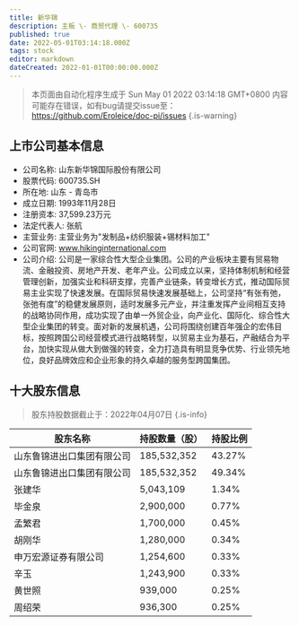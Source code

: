 ```yaml
---
title: 新华锦
description: 主板 \- 商贸代理 \- 600735
published: true
date: 2022-05-01T03:14:18.000Z
tags: stock
editor: markdown
dateCreated: 2022-01-01T00:00:00.000Z
---
```


> 本页面由自动化程序生成于 Sun May 01 2022 03:14:18 GMT+0800
> 内容可能存在错误，如有bug请提交issue至：https://github.com/Eroleice/doc-pi/issues
{.is-warning}

## 上市公司基本信息
- 公司名称: 山东新华锦国际股份有限公司
- 股票代码: 600735.SH
- 所在地: 山东 - 青岛市
- 成立日期: 1993年11月28日
- 注册资本: 37,599.23万元
- 法定代表人: 张航
- 主营业务: 主营业务为"发制品+纺织服装+锡材料加工"
- 公司官网: www.hikinginternational.com
- 公司介绍: 公司是一家综合性大型企业集团。公司的产业板块主要有贸易物流、金融投资、房地产开发、老年产业。公司成立以来，坚持体制机制和经营管理创新，加强实业和科研支撑，完善产业链条，转变增长方式，推动国际贸易主业实现了快速发展。在国际贸易快速发展基础上，公司坚持“有张有弛，张弛有度”的稳健发展原则，适时发展多元产业，并注重发挥产业间相互支持的战略协同作用，成功实现了由单一外贸企业，向产业化、国际化、综合性大型企业集团的转变。面对新的发展机遇，公司将围绕创建百年强企的宏伟目标，按照跨国公司经营模式进行战略转型，以贸易主业为基石，产融结合为平台，加快实现从做大到做强的转变，全力打造具有明显竞争优势、行业领先地位，良好品牌效应和企业形象的持久卓越的服务型跨国集团。


## 十大股东信息
> 股东持股数据截止于：2022年04月07日
{.is-info}

| 股东名称 | 持股数量（股） | 持股比例 |
| --- | --- | --- |
| 山东鲁锦进出口集团有限公司 | 185,532,352 | 43.27% |
| 山东鲁锦进出口集团有限公司 | 185,532,352 | 49.34% |
| 张建华 | 5,043,109 | 1.34% |
| 毕金泉 | 2,900,000 | 0.77% |
| 孟繁君 | 1,700,000 | 0.45% |
| 胡刚华 | 1,280,000 | 0.34% |
| 申万宏源证券有限公司 | 1,254,600 | 0.33% |
| 辛玉 | 1,243,900 | 0.33% |
| 黄世照 | 939,000 | 0.25% |
| 周绍荣 | 936,300 | 0.25% |




